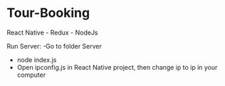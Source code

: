 # Tour-Booking
React Native - Redux - NodeJs

Run Server: 
 -Go to folder Server
 - node index.js
 - Open ipconfig.js in React Native project, then change ip to ip in your computer
